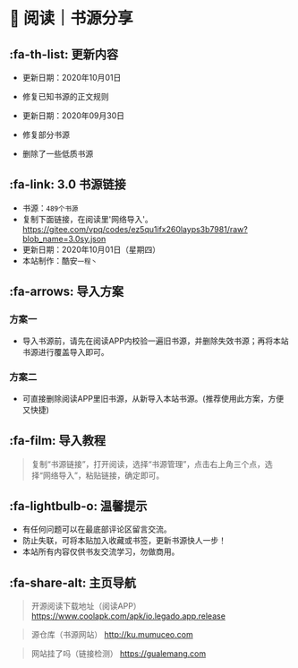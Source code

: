 # 📖 阅读｜书源分享

##  :fa-th-list: 更新内容

- 更新日期：2020年10月01日
- 修复已知书源的正文规则

- 更新日期：2020年09月30日
- 修复部分书源
- 删除了一些低质书源

##  :fa-link: 3.0 书源链接

- 书源：`489个书源`
- 复制下面链接，在阅读里'网络导入'。
https://gitee.com/vpq/codes/ez5qu1ifx260layps3b7981/raw?blob_name=3.0sy.json
- 更新日期：2020年10月01日（星期四）
- 本站制作：酷安`一程丶`

##  :fa-arrows: 导入方案

### 方案一
- 导入书源前，请先在阅读APP内校验一遍旧书源，并删除失效书源；再将本站书源进行覆盖导入即可。

### 方案二
- 可直接删除阅读APP里旧书源，从新导入本站书源。(推荐使用此方案，方便又快捷)


##  :fa-film: 导入教程

> 复制“书源链接”，打开阅读，选择“书源管理”，点击右上角三个点，选择“网络导入”，粘贴链接，确定即可。


##  :fa-lightbulb-o: 温馨提示

- 有任何问题可以在最底部评论区留言交流。
- 防止失联，可将本贴加入收藏或书签，更新书源快人一步！
- 本站所有内容仅供书友交流学习，勿做商用。

##   :fa-share-alt: 主页导航

> 开源阅读下载地址（阅读APP）
https://www.coolapk.com/apk/io.legado.app.release

> 源仓库（书源网站）
http://ku.mumuceo.com

> 网站挂了吗（链接检测）
https://gualemang.com